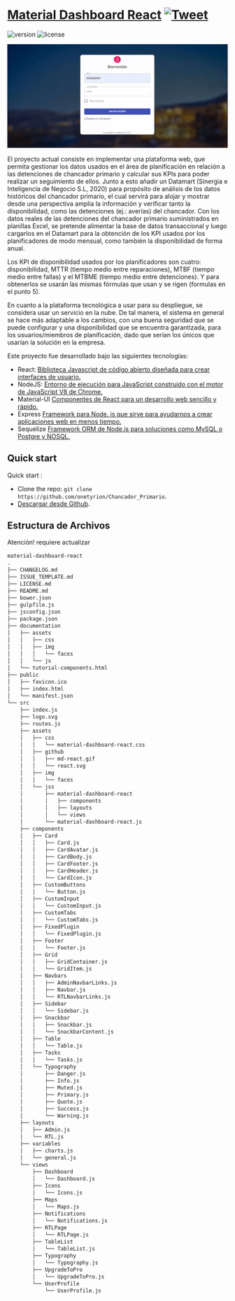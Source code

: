# [Material Dashboard React](https://demos.creative-tim.com/material-dashboard-react/#/dashboard) [![Tweet](https://img.shields.io/twitter/url/http/shields.io.svg?style=social&logo=twitter)](https://twitter.com/intent/tweet?url=https%3A%2F%2Fcreativetimofficial.github.io%2Fmaterial-dashboard-react&text=Material%20Dashboard%20React%20-%20Free%20Bootstrap%20Admin%20Template&original_referer=https%3A%2F%2Fdemos.creative-tim.com%2Fmaterial-dashboard-react%2F%3F_ga%3D2.10428917.198078103.1532329372-1803433978.1528781151&via=creativetim&hashtags=react%2Cmaterial-ui)



![version](https://img.shields.io/badge/version-1.0.0-blue.svg) ![license](https://img.shields.io/badge/license-MIT-blue.svg) 

![Product Gif](src/assets/github/webpage.gif)

El proyecto actual consiste en implementar una plataforma web, que permita gestionar los datos usados en el área de planificación en relación a las detenciones de chancador primario y calcular sus KPIs para poder realizar un seguimiento de ellos. Junto a esto añadir un Datamart (Sinergia e Inteligencia de Negocio S.L, 2020) para propósito de análisis de los datos históricos del chancador primario, el cual servirá para alojar y mostrar desde una perspectiva amplia la información y verificar tanto la disponibilidad, como las detenciones (ej.: averías) del chancador. Con los datos reales de las detenciones del chancador primario suministrados en planillas Excel, se pretende alimentar la base de datos transaccional y luego cargarlos en el Datamart para la obtención de los KPI usados por los planificadores de modo mensual, como también la disponibilidad de forma anual. 

Los KPI de disponibilidad usados por los planificadores son cuatro: disponibilidad, MTTR (tiempo medio entre reparaciones), MTBF (tiempo medio entre fallas) y el MTBME (tiempo medio entre detenciones). Y para obtenerlos se usarán las mismas fórmulas que usan y se rigen (formulas en el punto 5). 

En cuanto a la plataforma tecnológica a usar para su despliegue, se considera usar un servicio en la nube. De tal manera, el sistema en general se hace más adaptable a los cambios, con una buena seguridad que se puede configurar y una disponibilidad que se encuentra garantizada, para los usuarios/miembros de planificación, dado que serían los únicos que usarían la solución en la empresa. 

Este proyecto fue desarrollado bajo las siguientes tecnologías:
- React: [ Biblioteca Javascript de código abierto diseñada para crear interfaces de usuario.](https://reactjs.org)
- NodeJS: [Entorno de ejecución para JavaScript construido con el motor de JavaScript V8 de Chrome.](https://nodejs.org/)
- Material-UI [Componentes de React para un desarrollo web sencillo y rápido.](https://material-ui.com)
- Express [Framework para Node. js que sirve para ayudarnos a crear aplicaciones web en menos tiempo.](https://expressjs.com/)
- Sequelize [Framework ORM de Node.js para soluciones como MySQL o Postgre y NOSQL.](https://sequelize.org)

## Quick start

Quick start :

- Clone the repo: `git clone https://github.com/onetyrion/Chancador_Primario`.
- [Descargar desde Github](https://github.com/onetyrion/Chancador_Primario).

## Estructura de Archivos

Atención! requiere actualizar

```
material-dashboard-react
.
├── CHANGELOG.md
├── ISSUE_TEMPLATE.md
├── LICENSE.md
├── README.md
├── bower.json
├── gulpfile.js
├── jsconfig.json
├── package.json
├── documentation
│   ├── assets
│   │   ├── css
│   │   ├── img
│   │   │   └── faces
│   │   └── js
│   └── tutorial-components.html
├── public
│   ├── favicon.ico
│   ├── index.html
│   └── manifest.json
└── src
    ├── index.js
    ├── logo.svg
    ├── routes.js
    ├── assets
    │   ├── css
    │   │   └── material-dashboard-react.css
    │   ├── github
    │   │   ├── md-react.gif
    │   │   └── react.svg
    │   ├── img
    │   │   └── faces
    │   └── jss
    │       ├── material-dashboard-react
    │       │   ├── components
    │       │   ├── layouts
    │       │   └── views
    │       └── material-dashboard-react.js
    ├── components
    │   ├── Card
    │   │   ├── Card.js
    │   │   ├── CardAvatar.js
    │   │   ├── CardBody.js
    │   │   ├── CardFooter.js
    │   │   ├── CardHeader.js
    │   │   └── CardIcon.js
    │   ├── CustomButtons
    │   │   └── Button.js
    │   ├── CustomInput
    │   │   └── CustomInput.js
    │   ├── CustomTabs
    │   │   └── CustomTabs.js
    │   ├── FixedPlugin
    │   │   └── FixedPlugin.js
    │   ├── Footer
    │   │   └── Footer.js
    │   ├── Grid
    │   │   ├── GridContainer.js
    │   │   └── GridItem.js
    │   ├── Navbars
    │   │   ├── AdminNavbarLinks.js
    │   │   ├── Navbar.js
    │   │   └── RTLNavbarLinks.js
    │   ├── Sidebar
    │   │   └── Sidebar.js
    │   ├── Snackbar
    │   │   ├── Snackbar.js
    │   │   └── SnackbarContent.js
    │   ├── Table
    │   │   └── Table.js
    │   ├── Tasks
    │   │   └── Tasks.js
    │   └── Typography
    │       ├── Danger.js
    │       ├── Info.js
    │       ├── Muted.js
    │       ├── Primary.js
    │       ├── Quote.js
    │       ├── Success.js
    │       └── Warning.js
    ├── layouts
    │   ├── Admin.js
    │   └── RTL.js
    ├── variables
    │   ├── charts.js
    │   └── general.js
    └── views
        ├── Dashboard
        │   └── Dashboard.js
        ├── Icons
        │   └── Icons.js
        ├── Maps
        │   └── Maps.js
        ├── Notifications
        │   └── Notifications.js
        ├── RTLPage
        │   └── RTLPage.js
        ├── TableList
        │   └── TableList.js
        ├── Typography
        │   └── Typography.js
        ├── UpgradeToPro
        │   └── UpgradeToPro.js
        └── UserProfile
            └── UserProfile.js
```

